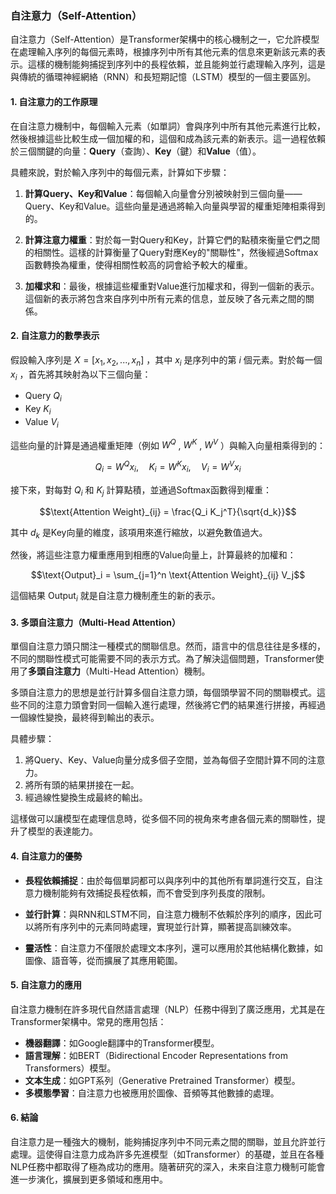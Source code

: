 ### 自注意力（Self-Attention）

自注意力（Self-Attention）是Transformer架構中的核心機制之一，它允許模型在處理輸入序列的每個元素時，根據序列中所有其他元素的信息來更新該元素的表示。這樣的機制能夠捕捉到序列中的長程依賴，並且能夠並行處理輸入序列，這是與傳統的循環神經網絡（RNN）和長短期記憶（LSTM）模型的一個主要區別。

#### 1. 自注意力的工作原理

在自注意力機制中，每個輸入元素（如單詞）會與序列中所有其他元素進行比較，然後根據這些比較生成一個加權的和，這個和成為該元素的新表示。這一過程依賴於三個關鍵的向量：**Query**（查詢）、**Key**（鍵）和**Value**（值）。

具體來說，對於輸入序列中的每個元素，計算如下步驟：

1. **計算Query、Key和Value**：每個輸入向量會分別被映射到三個向量——Query、Key和Value。這些向量是通過將輸入向量與學習的權重矩陣相乘得到的。
   
2. **計算注意力權重**：對於每一對Query和Key，計算它們的點積來衡量它們之間的相關性。這樣的計算衡量了Query對應Key的"關聯性"，然後經過Softmax函數轉換為權重，使得相關性較高的詞會給予較大的權重。

3. **加權求和**：最後，根據這些權重對Value進行加權求和，得到一個新的表示。這個新的表示將包含來自序列中所有元素的信息，並反映了各元素之間的關係。

#### 2. 自注意力的數學表示

假設輸入序列是  $`X = [x_1, x_2, ..., x_n]`$ ，其中  $`x_i`$  是序列中的第  $`i`$  個元素。對於每一個  $`x_i`$ ，首先將其映射為以下三個向量：

- Query  $`Q_i`$ 
- Key  $`K_i`$ 
- Value  $`V_i`$ 

這些向量的計算是通過權重矩陣（例如  $`W^Q`$ ,  $`W^K`$ ,  $`W^V`$ ）與輸入向量相乘得到的：

$$Q_i = W^Q x_i, \quad K_i = W^K x_i, \quad V_i = W^V x_i$$


接下來，對每對  $`Q_i`$  和  $`K_j`$  計算點積，並通過Softmax函數得到權重：

$$\text{Attention Weight}_{ij} = \frac{Q_i K_j^T}{\sqrt{d_k}}$$


其中  $`d_k`$  是Key向量的維度，該項用來進行縮放，以避免數值過大。

然後，將這些注意力權重應用到相應的Value向量上，計算最終的加權和：

$$\text{Output}_i = \sum_{j=1}^n \text{Attention Weight}_{ij} V_j$$


這個結果  $`\text{Output}_i`$  就是自注意力機制產生的新的表示。

#### 3. 多頭自注意力（Multi-Head Attention）

單個自注意力頭只關注一種模式的關聯信息。然而，語言中的信息往往是多樣的，不同的關聯性模式可能需要不同的表示方式。為了解決這個問題，Transformer使用了**多頭自注意力**（Multi-Head Attention）機制。

多頭自注意力的思想是並行計算多個自注意力頭，每個頭學習不同的關聯模式。這些不同的注意力頭會對同一個輸入進行處理，然後將它們的結果進行拼接，再經過一個線性變換，最終得到輸出的表示。

具體步驟：

1. 將Query、Key、Value向量分成多個子空間，並為每個子空間計算不同的注意力。
2. 將所有頭的結果拼接在一起。
3. 經過線性變換生成最終的輸出。

這樣做可以讓模型在處理信息時，從多個不同的視角來考慮各個元素的關聯性，提升了模型的表達能力。

#### 4. 自注意力的優勢

- **長程依賴捕捉**：由於每個單詞都可以與序列中的其他所有單詞進行交互，自注意力機制能夠有效捕捉長程依賴，而不會受到序列長度的限制。
  
- **並行計算**：與RNN和LSTM不同，自注意力機制不依賴於序列的順序，因此可以將所有序列中的元素同時處理，實現並行計算，顯著提高訓練效率。

- **靈活性**：自注意力不僅限於處理文本序列，還可以應用於其他結構化數據，如圖像、語音等，從而擴展了其應用範圍。

#### 5. 自注意力的應用

自注意力機制在許多現代自然語言處理（NLP）任務中得到了廣泛應用，尤其是在Transformer架構中。常見的應用包括：

- **機器翻譯**：如Google翻譯中的Transformer模型。
- **語言理解**：如BERT（Bidirectional Encoder Representations from Transformers）模型。
- **文本生成**：如GPT系列（Generative Pretrained Transformer）模型。
- **多模態學習**：自注意力也被應用於圖像、音頻等其他數據的處理。

#### 6. 結論

自注意力是一種強大的機制，能夠捕捉序列中不同元素之間的關聯，並且允許並行處理。這使得自注意力成為許多先進模型（如Transformer）的基礎，並且在各種NLP任務中都取得了極為成功的應用。隨著研究的深入，未來自注意力機制可能會進一步演化，擴展到更多領域和應用中。